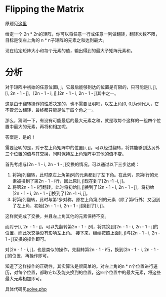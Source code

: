 # Flipping the Matrix
原题见[这里](https://www.hackerrank.com/challenges/flipping-the-matrix/problem)

给定一个 2n * 2n的矩阵，你可以将任意一行或任意一列做翻转，翻转次数不限，目标是使左上角的 n * n子矩阵的元素之和达到最大。

现在给定矩阵大小和每个元素的值，输出得到的最大子矩阵元素和。

# 分析

对于矩阵中初始的任意位置i, j，它最后能够到达的位置是有限的，只可能是[i, j], [i, 2n - 1 - j]，[2n - 1 - i, j],[2n - 1 - i, 2n - 1 - j]其中之一。

这是由于翻转操作的性质决定的，也不需要证明吧，以左上角[0, 0]为例代入，它不管怎么翻转，最终都只能是位于四个角之一。

那么，猜测一下，有没有可能最后的最大元素之和，就是取每个这样的一组四个位置中最大的元素，再将和相加呢。

答案是，是的！

需要证明的是，对于左上角矩阵中的位置[i, j]，可以经过翻转，将其能够到达另外三个位置的值与其交换，同时保持左上角矩阵中其他的值不变。

首先考虑与[2n - 1 - i, 2n - 1 - j]交换的情况。可以通过以下三步达成：
1. 将第j列翻转，此时原左上角第j列的元素都到了左下角。在此列，原第i行的元素被换到了第2n - 1 - i行，因此原[i, j]现在到了[2n -1 -i, j]。
2. 将第2n - 1 - i行翻转。此时将初始[i, j]换到了[2n - 1 - i, 2n - 1 - j]，将初始[2n - 1 - i, 2n - 1 - j]换到了[2n -1 -i, j]。
3. 将第j列翻转，此时与第1步对称，原左上角第j列的元素（除了第i行外）又回到了左上角，初始[2n - 1 - i, 2n - 1 - j]换到了[i, j]。

这样就完成了交换，并且左上角其他的元素保持不变。

而对于[i, 2n - 1 - j]，可以先翻转第2n - 1 - j列，将其换到[2n - 1 - i, 2n - 1 - j]的位置，而此次交换没有影响左上角。
接下来，继续按照上面[i, j]与[2n - 1 - i, 2n - 1 - j]交换的操作即可。

对[2n - 1 - i, j]，也是类似的操作，先翻转第2n - 1 - i行，换到[2n - 1 - i, 2n - 1 - j]的位置，再操作即可。

知道了这样操作的正确性，其实算法是很简单的。对左上角的n * n个位置进行遍历，对每个位置，都取它以及能交换到的位置，这四个位置中的最大元素，将这些最大元素相加即可。

具体代码见[solve.php](./solve.php)